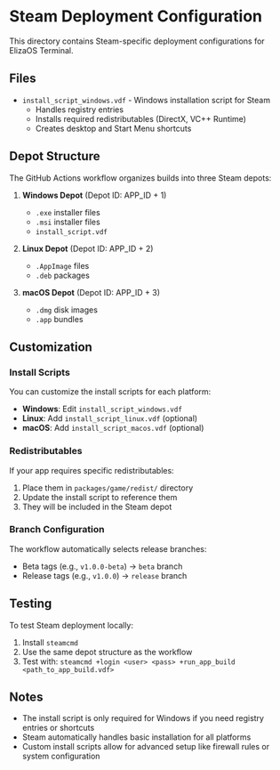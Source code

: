 # Steam Deployment Configuration

This directory contains Steam-specific deployment configurations for ElizaOS Terminal.

## Files

- `install_script_windows.vdf` - Windows installation script for Steam
  - Handles registry entries
  - Installs required redistributables (DirectX, VC++ Runtime)
  - Creates desktop and Start Menu shortcuts

## Depot Structure

The GitHub Actions workflow organizes builds into three Steam depots:

1. **Windows Depot** (Depot ID: APP_ID + 1)
   - `.exe` installer files
   - `.msi` installer files
   - `install_script.vdf`

2. **Linux Depot** (Depot ID: APP_ID + 2)
   - `.AppImage` files
   - `.deb` packages

3. **macOS Depot** (Depot ID: APP_ID + 3)
   - `.dmg` disk images
   - `.app` bundles

## Customization

### Install Scripts

You can customize the install scripts for each platform:

- **Windows**: Edit `install_script_windows.vdf`
- **Linux**: Add `install_script_linux.vdf` (optional)
- **macOS**: Add `install_script_macos.vdf` (optional)

### Redistributables

If your app requires specific redistributables:

1. Place them in `packages/game/redist/` directory
2. Update the install script to reference them
3. They will be included in the Steam depot

### Branch Configuration

The workflow automatically selects release branches:

- Beta tags (e.g., `v1.0.0-beta`) → `beta` branch
- Release tags (e.g., `v1.0.0`) → `release` branch

## Testing

To test Steam deployment locally:

1. Install `steamcmd`
2. Use the same depot structure as the workflow
3. Test with: `steamcmd +login <user> <pass> +run_app_build <path_to_app_build.vdf>`

## Notes

- The install script is only required for Windows if you need registry entries or shortcuts
- Steam automatically handles basic installation for all platforms
- Custom install scripts allow for advanced setup like firewall rules or system configuration
